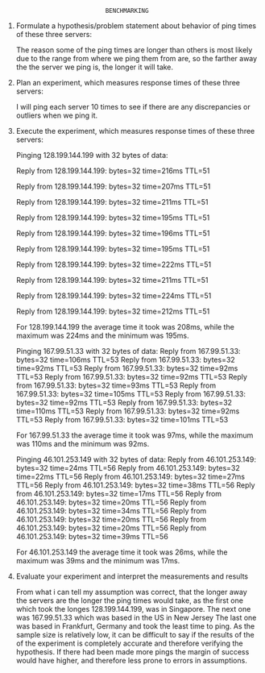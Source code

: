 								BENCHMARKING

1. Formulate a hypothesis/problem statement about behavior of ping times of these three servers:

  	The reason some of the ping times are longer than others is most likely due to the range from where we ping them from are, so the
	farther away the the server we ping is, the longer it will take.

2. Plan an experiment, which measures response times of these three servers:

	I will ping each server 10 times to see if there are any discrepancies or outliers when we ping it.

3. Execute the experiment, which measures response times of these three servers:

	Pinging 128.199.144.199 with 32 bytes of data:
	
	Reply from 128.199.144.199: bytes=32 time=216ms TTL=51
	
	Reply from 128.199.144.199: bytes=32 time=207ms TTL=51
	
	Reply from 128.199.144.199: bytes=32 time=211ms TTL=51
	
	Reply from 128.199.144.199: bytes=32 time=195ms TTL=51
	
	Reply from 128.199.144.199: bytes=32 time=196ms TTL=51
	
	Reply from 128.199.144.199: bytes=32 time=195ms TTL=51
	
	Reply from 128.199.144.199: bytes=32 time=222ms TTL=51
	
	Reply from 128.199.144.199: bytes=32 time=211ms TTL=51
	
	Reply from 128.199.144.199: bytes=32 time=224ms TTL=51
	
	Reply from 128.199.144.199: bytes=32 time=212ms TTL=51
	
	For 128.199.144.199 the average time it took was 208ms, while the maximum was 224ms and the minimum was 195ms.
	
	Pinging 167.99.51.33 with 32 bytes of data:
	Reply from 167.99.51.33: bytes=32 time=106ms TTL=53
	Reply from 167.99.51.33: bytes=32 time=92ms TTL=53
	Reply from 167.99.51.33: bytes=32 time=92ms TTL=53
	Reply from 167.99.51.33: bytes=32 time=92ms TTL=53
	Reply from 167.99.51.33: bytes=32 time=93ms TTL=53
	Reply from 167.99.51.33: bytes=32 time=105ms TTL=53
	Reply from 167.99.51.33: bytes=32 time=92ms TTL=53
	Reply from 167.99.51.33: bytes=32 time=110ms TTL=53
	Reply from 167.99.51.33: bytes=32 time=92ms TTL=53
	Reply from 167.99.51.33: bytes=32 time=101ms TTL=53
	
	For 167.99.51.33 the average time it took was 97ms, while the maximum was 110ms and the minimum was 92ms.
	
	Pinging 46.101.253.149 with 32 bytes of data:
	Reply from 46.101.253.149: bytes=32 time=24ms TTL=56
	Reply from 46.101.253.149: bytes=32 time=22ms TTL=56
	Reply from 46.101.253.149: bytes=32 time=27ms TTL=56
	Reply from 46.101.253.149: bytes=32 time=38ms TTL=56
	Reply from 46.101.253.149: bytes=32 time=17ms TTL=56
	Reply from 46.101.253.149: bytes=32 time=20ms TTL=56
	Reply from 46.101.253.149: bytes=32 time=34ms TTL=56
	Reply from 46.101.253.149: bytes=32 time=20ms TTL=56
	Reply from 46.101.253.149: bytes=32 time=20ms TTL=56
	Reply from 46.101.253.149: bytes=32 time=39ms TTL=56
	
	For 46.101.253.149 the average time it took was 26ms, while the maximum was 39ms and the minimum was 17ms.

4. Evaluate your experiment and interpret the measurements and results

	From what i can tell my assumption was correct, that the longer away the servers are the longer the ping times would
	take, as the first
	one which took the longes 128.199.144.199, was in Singapore. The next one was 167.99.51.33 which was based in the US in
	New Jersey
	The last one was based in Frankfurt, Germany and took the least time to ping.
	As the sample size is relatively low, it can be difficult to say if the results of the of the experiment
	is completely accurate and therefore verifying the hypothesis. If there had been made more pings the margin of success
	would have higher, and therefore less prone to errors in assumptions.
